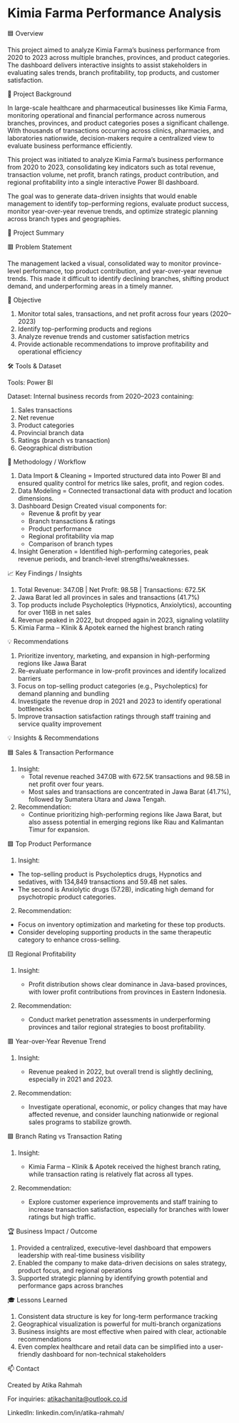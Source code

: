 # Kimia Farma Performance Analysis
🟦 Overview

This project aimed to analyze Kimia Farma’s business performance from 2020 to 2023 across multiple branches, provinces, and product categories. The dashboard delivers interactive insights to assist stakeholders in evaluating sales trends, branch profitability, top products, and customer satisfaction.

📘 Project Background

In large-scale healthcare and pharmaceutical businesses like Kimia Farma, monitoring operational and financial performance across numerous branches, provinces, and product categories poses a significant challenge. With thousands of transactions occurring across clinics, pharmacies, and laboratories nationwide, decision-makers require a centralized view to evaluate business performance efficiently.

This project was initiated to analyze Kimia Farma’s business performance from 2020 to 2023, consolidating key indicators such as total revenue, transaction volume, net profit, branch ratings, product contribution, and regional profitability into a single interactive Power BI dashboard.

The goal was to generate data-driven insights that would enable management to identify top-performing regions, evaluate product success, monitor year-over-year revenue trends, and optimize strategic planning across branch types and geographies.

🧩 Project Summary

🟥 Problem Statement

The management lacked a visual, consolidated way to monitor province-level performance, top product contribution, and year-over-year revenue trends. This made it difficult to identify declining branches, shifting product demand, and underperforming areas in a timely manner.

🎯 Objective
1. Monitor total sales, transactions, and net profit across four years (2020–2023)
2. Identify top-performing products and regions
3. Analyze revenue trends and customer satisfaction metrics
4. Provide actionable recommendations to improve profitability and operational efficiency

🛠 Tools & Dataset

Tools: Power BI

Dataset: Internal business records from 2020–2023 containing:
1. Sales transactions
2. Net revenue
3. Product categories
4. Provincial branch data
5. Ratings (branch vs transaction)
6. Geographical distribution

🔄 Methodology / Workflow
1. Data Import & Cleaning = Imported structured data into Power BI and ensured quality control for metrics like sales, profit, and region codes.
2. Data Modeling = Connected transactional data with product and location dimensions.
3. Dashboard Design
   Created visual components for:
   - Revenue & profit by year
   - Branch transactions & ratings
   - Product performance
   - Regional profitability via map
   - Comparison of branch types
4. Insight Generation = Identified high-performing categories, peak revenue periods, and branch-level strengths/weaknesses.

📈 Key Findings / Insights
1. Total Revenue: 347.0B | Net Profit: 98.5B | Transactions: 672.5K
2. Jawa Barat led all provinces in sales and transactions (41.7%)
3. Top products include Psycholeptics (Hypnotics, Anxiolytics), accounting for over 116B in net sales
4. Revenue peaked in 2022, but dropped again in 2023, signaling volatility
5. Kimia Farma – Klinik & Apotek earned the highest branch rating

💡 Recommendations
1. Prioritize inventory, marketing, and expansion in high-performing regions like Jawa Barat
2. Re-evaluate performance in low-profit provinces and identify localized barriers
3. Focus on top-selling product categories (e.g., Psycholeptics) for demand planning and bundling
4. Investigate the revenue drop in 2021 and 2023 to identify operational bottlenecks
5. Improve transaction satisfaction ratings through staff training and service quality improvement

💡 Insights & Recommendations

🟦 Sales & Transaction Performance
1. Insight:
   - Total revenue reached 347.0B with 672.5K transactions and 98.5B in net profit over four years.
   - Most sales and transactions are concentrated in Jawa Barat (41.7%), followed by Sumatera Utara and Jawa Tengah.
2. Recommendation:
   - Continue prioritizing high-performing regions like Jawa Barat, but also assess potential in emerging regions like Riau and Kalimantan Timur for expansion.

🟩 Top Product Performance
1. Insight:
  - The top-selling product is Psycholeptics drugs, Hypnotics and sedatives, with 134,849 transactions and 59.4B net sales.
  - The second is Anxiolytic drugs (57.2B), indicating high demand for psychotropic product categories.

2. Recommendation:
  - Focus on inventory optimization and marketing for these top products.
  - Consider developing supporting products in the same therapeutic category to enhance cross-selling.

🟨 Regional Profitability
1. Insight:
   - Profit distribution shows clear dominance in Java-based provinces, with lower profit contributions from provinces in Eastern Indonesia.

2. Recommendation:
   - Conduct market penetration assessments in underperforming provinces and tailor regional strategies to boost profitability.

🟥 Year-over-Year Revenue Trend
1. Insight:
   - Revenue peaked in 2022, but overall trend is slightly declining, especially in 2021 and 2023.

2. Recommendation:
   - Investigate operational, economic, or policy changes that may have affected revenue, and consider launching nationwide or regional sales programs to stabilize growth.

🟪 Branch Rating vs Transaction Rating
1. Insight:
   - Kimia Farma – Klinik & Apotek received the highest branch rating, while transaction rating is relatively flat across all types.

2. Recommendation:
   - Explore customer experience improvements and staff training to increase transaction satisfaction, especially for branches with lower ratings but high traffic.

🏆 Business Impact / Outcome
1. Provided a centralized, executive-level dashboard that empowers leadership with real-time business visibility
2. Enabled the company to make data-driven decisions on sales strategy, product focus, and regional operations
3. Supported strategic planning by identifying growth potential and performance gaps across branches

🎓 Lessons Learned
1. Consistent data structure is key for long-term performance tracking
2. Geographical visualization is powerful for multi-branch organizations
3. Business insights are most effective when paired with clear, actionable recommendations
4. Even complex healthcare and retail data can be simplified into a user-friendly dashboard for non-technical stakeholders

📫 Contact

Created by Atika Rahmah

For inquiries: atikachanita@outlook.co.id

LinkedIn: linkedin.com/in/atika-rahmah/
